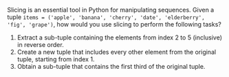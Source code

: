 Slicing is an essential tool in Python for manipulating sequences. Given a tuple `items = ('apple', 'banana', 'cherry', 'date', 'elderberry', 'fig', 'grape')`, how would you use slicing to perform the following tasks?

1. Extract a sub-tuple containing the elements from index 2 to 5 (inclusive) in reverse order.
2. Create a new tuple that includes every other element from the original tuple, starting from index 1.
3. Obtain a sub-tuple that contains the first third of the original tuple.

